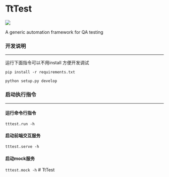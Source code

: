 # TtTest

![](https://www.tttest.run/logo.svg)

A generic automation framework for QA testing


### 开发说明

---

运行下面指令可以不用install 方便开发调试

`pip install -r requirements.txt`

`python setup.py develop`


### 启动执行指令

---

#### 运行命令行指令

`tttest.run -h`

#### 启动前端交互服务

`tttest.serve -h`

#### 启动mock服务

`tttest.mock -h`
#   T t T e s t  
 